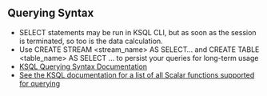 ## Querying Syntax
- SELECT statements may be run in KSQL CLI, but as soon as the session is terminated, so too is the data calculation.
- Use CREATE STREAM <stream_name> AS SELECT… and CREATE TABLE <table_name> AS SELECT … to persist your queries for long-term usage
- [KSQL Querying Syntax Documentation](https://docs.confluent.io/current/ksql/docs/developer-guide/syntax-reference.html#select)
- [See the KSQL documentation for a list of all Scalar functions supported for querying](https://docs.confluent.io/current/ksql/docs/developer-guide/syntax-reference.html#scalar-functions)
